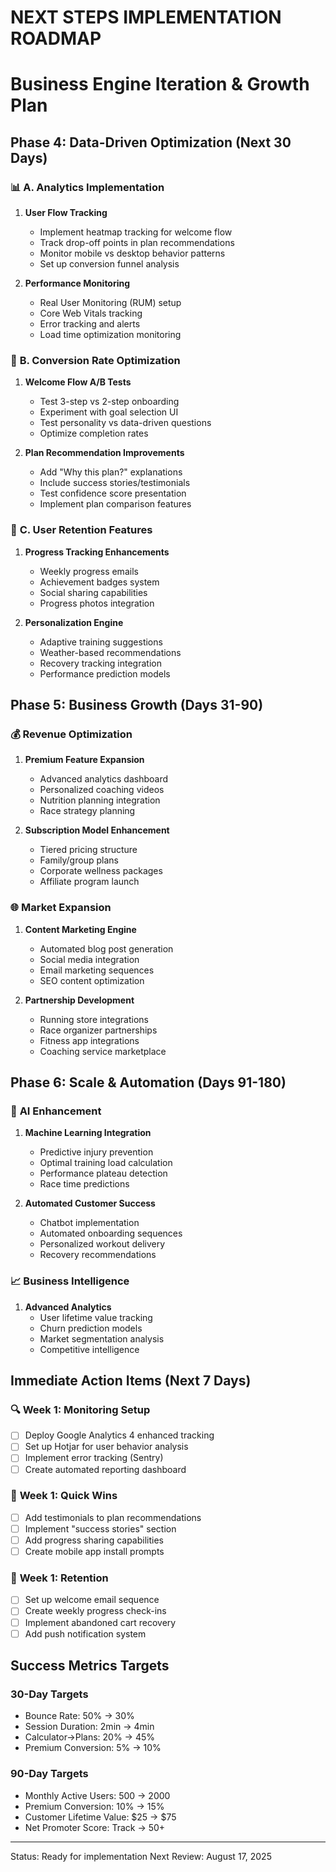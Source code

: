 # NEXT STEPS IMPLEMENTATION ROADMAP
# Business Engine Iteration & Growth Plan

## Phase 4: Data-Driven Optimization (Next 30 Days)

### 📊 **A. Analytics Implementation**
1. **User Flow Tracking**
   - Implement heatmap tracking for welcome flow
   - Track drop-off points in plan recommendations
   - Monitor mobile vs desktop behavior patterns
   - Set up conversion funnel analysis

2. **Performance Monitoring**
   - Real User Monitoring (RUM) setup
   - Core Web Vitals tracking
   - Error tracking and alerts
   - Load time optimization monitoring

### 🎯 **B. Conversion Rate Optimization**
1. **Welcome Flow A/B Tests**
   - Test 3-step vs 2-step onboarding
   - Experiment with goal selection UI
   - Test personality vs data-driven questions
   - Optimize completion rates

2. **Plan Recommendation Improvements**
   - Add "Why this plan?" explanations
   - Include success stories/testimonials
   - Test confidence score presentation
   - Implement plan comparison features

### 🔄 **C. User Retention Features**
1. **Progress Tracking Enhancements**
   - Weekly progress emails
   - Achievement badges system
   - Social sharing capabilities
   - Progress photos integration

2. **Personalization Engine**
   - Adaptive training suggestions
   - Weather-based recommendations
   - Recovery tracking integration
   - Performance prediction models

## Phase 5: Business Growth (Days 31-90)

### 💰 **Revenue Optimization**
1. **Premium Feature Expansion**
   - Advanced analytics dashboard
   - Personalized coaching videos
   - Nutrition planning integration
   - Race strategy planning

2. **Subscription Model Enhancement**
   - Tiered pricing structure
   - Family/group plans
   - Corporate wellness packages
   - Affiliate program launch

### 🌐 **Market Expansion**
1. **Content Marketing Engine**
   - Automated blog post generation
   - Social media integration
   - Email marketing sequences
   - SEO content optimization

2. **Partnership Development**
   - Running store integrations
   - Race organizer partnerships
   - Fitness app integrations
   - Coaching service marketplace

## Phase 6: Scale & Automation (Days 91-180)

### 🤖 **AI Enhancement**
1. **Machine Learning Integration**
   - Predictive injury prevention
   - Optimal training load calculation
   - Performance plateau detection
   - Race time predictions

2. **Automated Customer Success**
   - Chatbot implementation
   - Automated onboarding sequences
   - Personalized workout delivery
   - Recovery recommendations

### 📈 **Business Intelligence**
1. **Advanced Analytics**
   - User lifetime value tracking
   - Churn prediction models
   - Market segmentation analysis
   - Competitive intelligence

## Immediate Action Items (Next 7 Days)

### 🔍 **Week 1: Monitoring Setup**
- [ ] Deploy Google Analytics 4 enhanced tracking
- [ ] Set up Hotjar for user behavior analysis
- [ ] Implement error tracking (Sentry)
- [ ] Create automated reporting dashboard

### 🎨 **Week 1: Quick Wins**
- [ ] Add testimonials to plan recommendations
- [ ] Implement "success stories" section
- [ ] Add progress sharing capabilities
- [ ] Create mobile app install prompts

### 📧 **Week 1: Retention**
- [ ] Set up welcome email sequence
- [ ] Create weekly progress check-ins
- [ ] Implement abandoned cart recovery
- [ ] Add push notification system

## Success Metrics Targets

### 30-Day Targets
- Bounce Rate: 50% → 30%
- Session Duration: 2min → 4min
- Calculator→Plans: 20% → 45%
- Premium Conversion: 5% → 10%

### 90-Day Targets
- Monthly Active Users: 500 → 2000
- Premium Conversion: 10% → 15%
- Customer Lifetime Value: $25 → $75
- Net Promoter Score: Track → 50+

---
Status: Ready for implementation
Next Review: August 17, 2025
